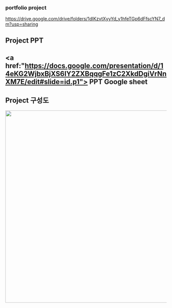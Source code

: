 ### portfolio project

https://drive.google.com/drive/folders/1dlKzvtXyyYd_y1hfeTGp6dFfscYN7_dm?usp=sharing

## Project PPT

<a href:"https://docs.google.com/presentation/d/14eKG2WjbxBjXS6IY2ZXBqqgFe1zC2XkdDgiVrNnXM7E/edit#slide=id.p1"> PPT Google sheet </a>
------------------------------------------------------------------------------------------------------------------------------------------------------------------------

## Project 구성도
<img width=800px height=600px src="https://user-images.githubusercontent.com/87507644/132822506-b37e16ef-6993-4f0a-af52-f24ac76bf2e4.PNG">
